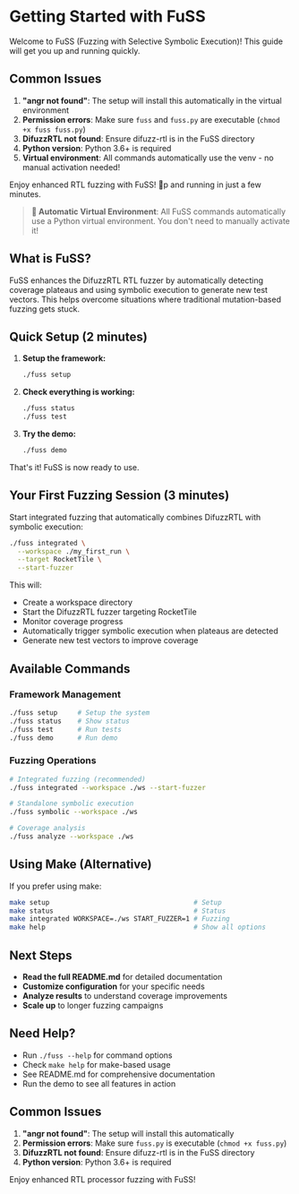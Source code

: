 # Getting Started with FuSS

Welcome to FuSS (Fuzzing with Selective Symbolic Execution)! This guide will get you up and running quickly.

## Common Issues

1. **"angr not found"**: The setup will install this automatically in the virtual environment
2. **Permission errors**: Make sure `fuss` and `fuss.py` are executable (`chmod +x fuss fuss.py`)
3. **DifuzzRTL not found**: Ensure difuzz-rtl is in the FuSS directory
4. **Python version**: Python 3.6+ is required
5. **Virtual environment**: All commands automatically use the venv - no manual activation needed!

Enjoy enhanced RTL fuzzing with FuSS! 🚀p and running in just a few minutes.

> **🔧 Automatic Virtual Environment**: All FuSS commands automatically use a Python virtual environment. You don't need to manually activate it!

## What is FuSS?

FuSS enhances the DifuzzRTL RTL fuzzer by automatically detecting coverage plateaus and using symbolic execution to generate new test vectors. This helps overcome situations where traditional mutation-based fuzzing gets stuck.

## Quick Setup (2 minutes)

1. **Setup the framework:**
   ```bash
   ./fuss setup
   ```

2. **Check everything is working:**
   ```bash
   ./fuss status
   ./fuss test
   ```

3. **Try the demo:**
   ```bash
   ./fuss demo
   ```

That's it! FuSS is now ready to use.

## Your First Fuzzing Session (3 minutes)

Start integrated fuzzing that automatically combines DifuzzRTL with symbolic execution:

```bash
./fuss integrated \
  --workspace ./my_first_run \
  --target RocketTile \
  --start-fuzzer
```

This will:
- Create a workspace directory
- Start the DifuzzRTL fuzzer targeting RocketTile
- Monitor coverage progress
- Automatically trigger symbolic execution when plateaus are detected
- Generate new test vectors to improve coverage

## Available Commands

### Framework Management
```bash
./fuss setup     # Setup the system
./fuss status    # Show status
./fuss test      # Run tests
./fuss demo      # Run demo
```

### Fuzzing Operations
```bash
# Integrated fuzzing (recommended)
./fuss integrated --workspace ./ws --start-fuzzer

# Standalone symbolic execution
./fuss symbolic --workspace ./ws

# Coverage analysis
./fuss analyze --workspace ./ws
```

## Using Make (Alternative)

If you prefer using make:

```bash
make setup                                    # Setup
make status                                   # Status
make integrated WORKSPACE=./ws START_FUZZER=1 # Fuzzing
make help                                     # Show all options
```

## Next Steps

- **Read the full README.md** for detailed documentation
- **Customize configuration** for your specific needs
- **Analyze results** to understand coverage improvements
- **Scale up** to longer fuzzing campaigns

## Need Help?

- Run `./fuss --help` for command options
- Check `make help` for make-based usage
- See README.md for comprehensive documentation
- Run the demo to see all features in action

## Common Issues

1. **"angr not found"**: The setup will install this automatically
2. **Permission errors**: Make sure `fuss.py` is executable (`chmod +x fuss.py`)
3. **DifuzzRTL not found**: Ensure difuzz-rtl is in the FuSS directory
4. **Python version**: Python 3.6+ is required

Enjoy enhanced RTL processor fuzzing with FuSS! 

